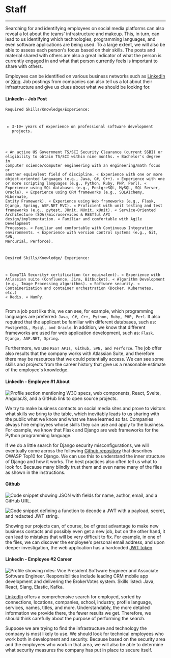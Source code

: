 
<h1>Staff</h1>
<hr/>
<p>Searching for and identifying employees on social media platforms can also reveal a lot about the teams' infrastructure and makeup. This, in turn, can lead to us identifying which technologies, programming languages, and even software applications are being used. To a large extent, we will also be able to assess each person's focus based on their skills. The posts and material shared with others are also a great indicator of what the person is currently engaged in and what that person currently feels is important to share with others.</p>
<p>Employees can be identified on various business networks such as <a href="https://www.linkedin.com">LinkedIn</a> or <a href="https://www.xing.de">Xing</a>. Job postings from companies can also tell us a lot about their infrastructure and give us clues about what we should be looking for.</p>
<h4>LinkedIn - Job Post</h4>
<pre><code class="language-txt">Required Skills/Knowledge/Experience:

* 3-10+ years of experience on professional software development projects.

« An active US Government TS/SCI Security Clearance (current SSBI) or eligibility to obtain TS/SCI within nine months.
« Bachelor's degree in computer science/computer engineering with an engineering/math focus or another equivalent field of discipline.
« Experience with one or more object-oriented languages (e.g., Java, C#, C++).
« Experience with one or more scripting languages (e.g., Python, Ruby, PHP, Perl).
« Experience using SQL databases (e.g., PostgreSQL, MySQL, SQL Server, Oracle).
« Experience using ORM frameworks (e.g., SQLAIchemy, Hibernate, Entity Framework).
« Experience using Web frameworks (e.g., Flask, Django, Spring, ASP.NET MVC).
« Proficient with unit testing and test frameworks (e.g., pytest, JUnit, NUnit, xUnit).
« Service-Oriented Architecture (SOA)/microservices &amp; RESTful API design/implementation.
« Familiar and comfortable with Agile Development Processes.
« Familiar and comfortable with Continuous Integration environments.
« Experience with version control systems (e.g., Git, SVN, Mercurial, Perforce).

Desired Skills/Knowledge/ Experience:

« CompTIA Security+ certification (or equivalent).
« Experience with Atlassian suite (Confluence, Jira, Bitbucket).
« Algorithm Development (e.g., Image Processing algorithms).
« Software security.
« Containerization and container orchestration (Docker, Kubernetes, etc.)
« Redis.
« NumPy.
</code></pre>
<p>From a job post like this, we can see, for example, which programming languages are preferred: <code>Java, C#, C++, Python, Ruby, PHP, Perl</code>. It also required that the applicant be familiar with different databases, such as: <code>PostgreSQL, Mysql, and Oracle</code>. In addition, we know that different frameworks are used for web application development, such as: <code>Flask, Django, ASP.NET, Spring</code>.</p>
<p>Furthermore, we use <code>REST APIs, Github, SVN, and Perforce</code>. The job offer also results that the company works with Atlassian Suite, and therefore there may be resources that we could potentially access. We can see some skills and projects from the career history that give us a reasonable estimate of the employee's knowledge.</p>
<h4>LinkedIn - Employee #1 About</h4>
<p><img alt="Profile section mentioning W3C specs, web components, React, Svelte, AngularJS, and a GitHub link to open source projects." src="https://academy.hackthebox.com/storage/modules/112/linkedin-pers2.png"/></p>
<p>We try to make business contacts on social media sites and prove to visitors what skills we bring to the table, which inevitably leads to us sharing with the public what we know and what we have learned so far. Companies always hire employees whose skills they can use and apply to the business. For example, we know that Flask and Django are web frameworks for the Python programming language.</p>
<p>If we do a little search for Django security misconfigurations, we will eventually come across the following <a href="https://github.com/boomcamp/django-security">Github repository</a> that describes OWASP Top10 for Django. We can use this to understand the inner structure of Django and how it works. The best practices also often tell us what to look for. Because many blindly trust them and even name many of the files as shown in the instructions.</p>
<h4>Github</h4>
<p><img alt="Code snippet showing JSON with fields for name, author, email, and a GitHub URL." src="https://academy.hackthebox.com/storage/modules/112/github.png"/></p>
<p><img alt="Code snippet defining a function to decode a JWT with a payload, secret, and redacted JWT string." src="https://academy.hackthebox.com/storage/modules/112/github2.png"/></p>
<p>Showing our projects can, of course, be of great advantage to make new business contacts and possibly even get a new job, but on the other hand, it can lead to mistakes that will be very difficult to fix. For example, in one of the files, we can discover the employee's personal email address, and upon deeper investigation, the web application has a hardcoded <a href="https://jwt.io/">JWT token</a>.</p>
<h4>LinkedIn - Employee #2 Career</h4>
<p><img alt="Profile showing roles: Vice President Software Engineer and Associate Software Engineer. Responsibilities include leading CRM mobile app development and delivering the BrokerVotes system. Skills listed: Java, React, Slang, Elastic, Kafka." src="https://academy.hackthebox.com/storage/modules/112/linkedin-pers1.png"/></p>
<p><a href="https://www.linkedin.com">LinkedIn</a> offers a comprehensive search for employed, sorted by connections, locations, companies, school, industry, profile language, services, names, titles, and more. Understandably, the more detailed information we provide there, the fewer results we get. Therefore, we should think carefully about the purpose of performing the search.</p>
<p>Suppose we are trying to find the infrastructure and technology the company is most likely to use. We should look for technical employees who work both in development and security. Because based on the security area and the employees who work in that area, we will also be able to determine what security measures the company has put in place to secure itself.</p>
